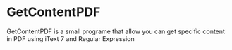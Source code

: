 # GetContentPDF
GetContentPDF is a small programe that allow you can get specific content in PDF using iText 7 and Regular Expression
